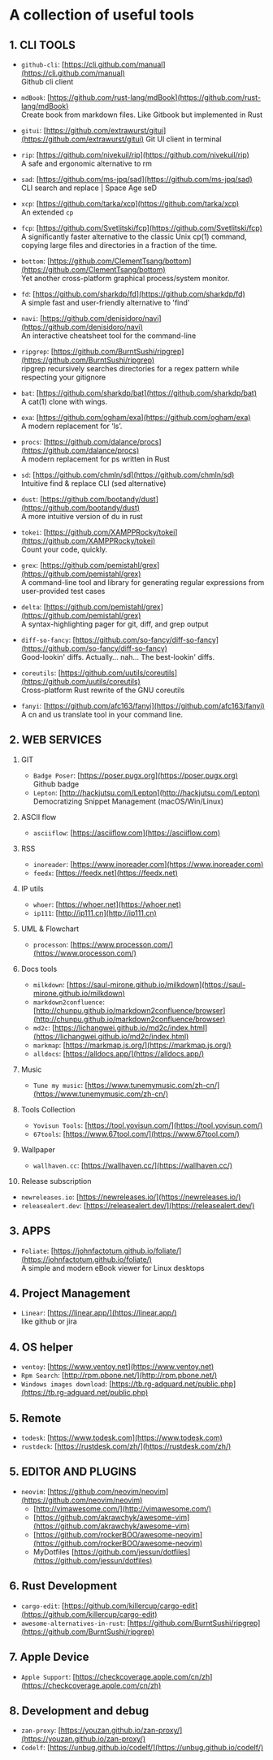 # A collection of useful tools

## 1. CLI TOOLS

- `github-cli`: [https://cli.github.com/manual](https://cli.github.com/manual)  
Github cli client

- `mdBook`: [https://github.com/rust-lang/mdBook](https://github.com/rust-lang/mdBook)  
Create book from markdown files. Like Gitbook but implemented in Rust

- `gitui`: [https://github.com/extrawurst/gitui](https://github.com/extrawurst/gitui)
Git UI client in terminal

- `rip`: [https://github.com/nivekuil/rip](https://github.com/nivekuil/rip)  
A safe and ergonomic alternative to rm

- `sad`: [https://github.com/ms-jpq/sad](https://github.com/ms-jpq/sad)  
CLI search and replace | Space Age seD

- `xcp`: [https://github.com/tarka/xcp](https://github.com/tarka/xcp)  
An extended `cp`

- `fcp`: [https://github.com/Svetlitski/fcp](https://github.com/Svetlitski/fcp)  
A significantly faster alternative to the classic Unix cp(1) command, copying large files and directories in a fraction of the time.

- `bottom`: [https://github.com/ClementTsang/bottom](https://github.com/ClementTsang/bottom)  
Yet another cross-platform graphical process/system monitor.

- `fd`: [https://github.com/sharkdp/fd](https://github.com/sharkdp/fd)  
A simple fast and user-friendly alternative to 'find'

- `navi`: [https://github.com/denisidoro/navi](https://github.com/denisidoro/navi)  
An interactive cheatsheet tool for the command-line

- `ripgrep`: [https://github.com/BurntSushi/ripgrep](https://github.com/BurntSushi/ripgrep)  
ripgrep recursively searches directories for a regex pattern while respecting your gitignore

- `bat`: [https://github.com/sharkdp/bat](https://github.com/sharkdp/bat)  
A cat(1) clone with wings.

- `exa`: [https://github.com/ogham/exa](https://github.com/ogham/exa)  
A modern replacement for ‘ls’.

- `procs`: [https://github.com/dalance/procs](https://github.com/dalance/procs)  
A modern replacement for ps written in Rust

- `sd`: [https://github.com/chmln/sd](https://github.com/chmln/sd)  
Intuitive find & replace CLI (sed alternative)

- `dust`: [https://github.com/bootandy/dust](https://github.com/bootandy/dust)  
A more intuitive version of du in rust

- `tokei`: [https://github.com/XAMPPRocky/tokei](https://github.com/XAMPPRocky/tokei)  
Count your code, quickly.

- `grex`: [https://github.com/pemistahl/grex](https://github.com/pemistahl/grex)  
A command-line tool and library for generating regular expressions from user-provided test cases

- `delta`: [https://github.com/pemistahl/grex](https://github.com/pemistahl/grex)  
A syntax-highlighting pager for git, diff, and grep output

- `diff-so-fancy`: [https://github.com/so-fancy/diff-so-fancy](https://github.com/so-fancy/diff-so-fancy)  
Good-lookin' diffs. Actually… nah… The best-lookin' diffs.

- `coreutils`: [https://github.com/uutils/coreutils](https://github.com/uutils/coreutils)  
Cross-platform Rust rewrite of the GNU coreutils

- `fanyi`: [https://github.com/afc163/fanyi](https://github.com/afc163/fanyi)  
A cn and us translate tool in your command line.

## 2. WEB SERVICES

1. GIT  

    - `Badge Poser`: [https://poser.pugx.org](https://poser.pugx.org)  
       Github badge
    - `Lepton`: [http://hackjutsu.com/Lepton](http://hackjutsu.com/Lepton)  
       Democratizing Snippet Management (macOS/Win/Linux)

2. ASCII flow  

    - `asciiflow`: [https://asciiflow.com](https://asciiflow.com)  

3. RSS  

    - `inoreader`: [https://www.inoreader.com](https://www.inoreader.com)  
    - `feedx`: [https://feedx.net](https://feedx.net)  

4. IP utils  

    - `whoer`: [https://whoer.net](https://whoer.net)  
    - `ip111`: [http://ip111.cn](http://ip111.cn)  

5. UML & Flowchart  

    - `processon`: [https://www.processon.com/](https://www.processon.com/)  

6. Docs tools

   - `milkdown`: [https://saul-mirone.github.io/milkdown](https://saul-mirone.github.io/milkdown)  
   - `markdown2confluence`: [http://chunpu.github.io/markdown2confluence/browser](http://chunpu.github.io/markdown2confluence/browser)  
   - `md2c`: [https://lichangwei.github.io/md2c/index.html](https://lichangwei.github.io/md2c/index.html)
   - `markmap`: [https://markmap.js.org/](https://markmap.js.org/)
   - `alldocs`: [https://alldocs.app/](https://alldocs.app/)

7. Music

   - `Tune my music`: [https://www.tunemymusic.com/zh-cn/](https://www.tunemymusic.com/zh-cn/)

8. Tools Collection

   - `Yovisun Tools`: [https://tool.yovisun.com/](https://tool.yovisun.com/)
   - `67tools`: [https://www.67tool.com/](https://www.67tool.com/)

9. Wallpaper

   - `wallhaven.cc`: [https://wallhaven.cc/](https://wallhaven.cc/)

10. Release subscription

- `newreleases.io`: [https://newreleases.io/](https://newreleases.io/)
- `releasealert.dev`: [https://releasealert.dev/](https://releasealert.dev/)

## 3. APPS

- `Foliate`: [https://johnfactotum.github.io/foliate/](https://johnfactotum.github.io/foliate/)  
  A simple and modern eBook viewer for Linux desktops

## 4. Project Management

- `Linear`: [https://linear.app/](https://linear.app/)  
  like github or jira

## 4. OS helper

- `ventoy`: [https://www.ventoy.net](https://www.ventoy.net)  
- `Rpm Search`: [http://rpm.pbone.net/](http://rpm.pbone.net/)  
- `Windows images download`: [https://tb.rg-adguard.net/public.php](https://tb.rg-adguard.net/public.php)

## 5. Remote

- `todesk`: [https://www.todesk.com](https://www.todesk.com)  
- `rustdeck`: [https://rustdesk.com/zh/](https://rustdesk.com/zh/)  

## 5. EDITOR AND PLUGINS

- `neovim`: [https://github.com/neovim/neovim](https://github.com/neovim/neovim)
  - [http://vimawesome.com/](http://vimawesome.com/)  
  - [https://github.com/akrawchyk/awesome-vim](https://github.com/akrawchyk/awesome-vim)  
  - [https://github.com/rockerBOO/awesome-neovim](https://github.com/rockerBOO/awesome-neovim)  
  - MyDotfiles [https://github.com/jessun/dotfiles](https://github.com/jessun/dotfiles)  

## 6. Rust Development

- `cargo-edit`: [https://github.com/killercup/cargo-edit](https://github.com/killercup/cargo-edit)  
- `awesome-alternatives-in-rust`: [https://github.com/BurntSushi/ripgrep](https://github.com/BurntSushi/ripgrep)  

## 7. Apple Device

- `Apple Support`: [https://checkcoverage.apple.com/cn/zh](https://checkcoverage.apple.com/cn/zh)

## 8. Development and debug

- `zan-proxy`: [https://youzan.github.io/zan-proxy/](https://youzan.github.io/zan-proxy/)
- `Codelf`: [https://unbug.github.io/codelf/](https://unbug.github.io/codelf/)
